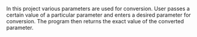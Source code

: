
In this project various parameters are used for conversion. User passes a certain value of a particular parameter and enters a desired parameter for conversion. The program then returns the exact value of the converted parameter.
